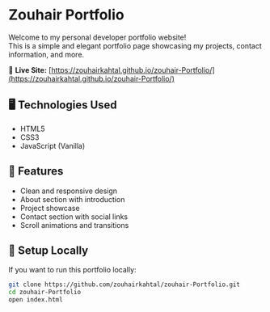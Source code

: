 # Zouhair Portfolio

Welcome to my personal developer portfolio website!  
This is a simple and elegant portfolio page showcasing my projects, contact information, and more.

🔗 **Live Site:** [https://zouhairkahtal.github.io/zouhair-Portfolio/](https://zouhairkahtal.github.io/zouhair-Portfolio/)

## 🖥️ Technologies Used

- HTML5
- CSS3
- JavaScript (Vanilla)

## 📌 Features

- Clean and responsive design
- About section with introduction
- Project showcase
- Contact section with social links
- Scroll animations and transitions


## 🚀 Setup Locally

If you want to run this portfolio locally:

```bash
git clone https://github.com/zouhairkahtal/zouhair-Portfolio.git
cd zouhair-Portfolio
open index.html
